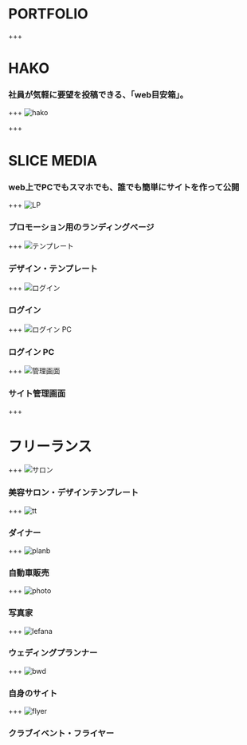 # PORTFOLIO

<!-- section -->
+++
# HAKO
### 社員が気軽に要望を投稿できる、「web目安箱」。

+++
![hako](assets/images/pf/hako.jpg)


<!-- section -->
+++
# SLICE MEDIA
### web上でPCでもスマホでも、誰でも簡単にサイトを作って公開
+++
![LP](assets/images/pf/sm/1.jpg)
### プロモーション用のランディングページ
+++
![テンプレート](assets/images/pf/sm/5.jpg)
### デザイン・テンプレート
+++
![ログイン](assets/images/pf/sm/2.jpg)
### ログイン
+++
![ログイン PC](assets/images/pf/sm/3.jpg)
### ログイン PC
+++
![管理画面](assets/images/pf/sm/4.jpg)
### サイト管理画面



<!-- section -->
+++
# フリーランス
+++
![サロン](assets/images/pf/salon.png)
### 美容サロン・デザインテンプレート

+++
![tt](assets/images/pf/fr/tt.png)
### ダイナー

+++
![planb](assets/images/pf/fr/planb.png)
### 自動車販売
+++
![photo](assets/images/pf/fr/photo.png)
### 写真家
+++
![lefana](assets/images/pf/fr/lefana.png)
### ウェディングプランナー
+++
![bwd](assets/images/pf/fr/bwd.png)
### 自身のサイト
+++
![flyer](assets/images/pf/fr/others/flyer_club.jpg)
### クラブイベント・フライヤー
